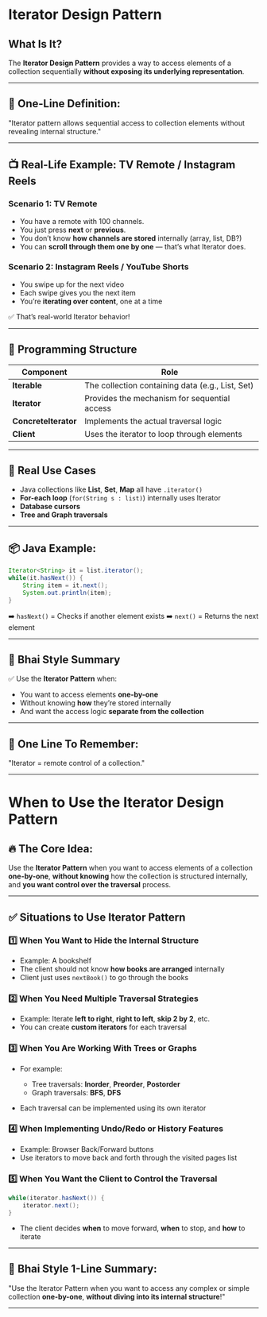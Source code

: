 # Iterator Design Pattern

## What Is It?

The **Iterator Design Pattern** provides a way to access elements of a collection sequentially **without exposing its underlying representation**.

---

## 🎯 One-Line Definition:

"Iterator pattern allows sequential access to collection elements without revealing internal structure."

---

## 📺 Real-Life Example: TV Remote / Instagram Reels

### Scenario 1: TV Remote

* You have a remote with 100 channels.
* You just press **next** or **previous**.
* You don’t know **how channels are stored** internally (array, list, DB?)
* You can **scroll through them one by one** — that’s what Iterator does.

### Scenario 2: Instagram Reels / YouTube Shorts

* You swipe up for the next video
* Each swipe gives you the next item
* You’re **iterating over content**, one at a time

✅ That’s real-world Iterator behavior!

---

## 🧠 Programming Structure

| Component            | Role                                             |
| -------------------- | ------------------------------------------------ |
| **Iterable**         | The collection containing data (e.g., List, Set) |
| **Iterator**         | Provides the mechanism for sequential access     |
| **ConcreteIterator** | Implements the actual traversal logic            |
| **Client**           | Uses the iterator to loop through elements       |

---

## 🔁 Real Use Cases

* Java collections like **List**, **Set**, **Map** all have `.iterator()`
* **For-each loop** (`for(String s : list)`) internally uses Iterator
* **Database cursors**
* **Tree and Graph traversals**

---

## 📦 Java Example:

```java
Iterator<String> it = list.iterator();
while(it.hasNext()) {
    String item = it.next();
    System.out.println(item);
}
```

➡️ `hasNext()` = Checks if another element exists
➡️ `next()` = Returns the next element

---

## 🎯 Bhai Style Summary

✅ Use the **Iterator Pattern** when:

* You want to access elements **one-by-one**
* Without knowing **how** they’re stored internally
* And want the access logic **separate from the collection**

---

## 💬 One Line To Remember:

"Iterator = remote control of a collection."

---

# When to Use the Iterator Design Pattern

## 🔥 The Core Idea:

Use the **Iterator Pattern** when you want to access elements of a collection **one-by-one**, **without knowing** how the collection is structured internally, and **you want control over the traversal** process.

---

## ✅ Situations to Use Iterator Pattern

### 1️⃣ When You Want to Hide the Internal Structure

* Example: A bookshelf
* The client should not know **how books are arranged** internally
* Client just uses `nextBook()` to go through the books

### 2️⃣ When You Need Multiple Traversal Strategies

* Example: Iterate **left to right**, **right to left**, **skip 2 by 2**, etc.
* You can create **custom iterators** for each traversal

### 3️⃣ When You Are Working With Trees or Graphs

* For example:

  * Tree traversals: **Inorder**, **Preorder**, **Postorder**
  * Graph traversals: **BFS**, **DFS**
* Each traversal can be implemented using its own iterator

### 4️⃣ When Implementing Undo/Redo or History Features

* Example: Browser Back/Forward buttons
* Use iterators to move back and forth through the visited pages list

### 5️⃣ When You Want the Client to Control the Traversal

```java
while(iterator.hasNext()) {
    iterator.next();
}
```

* The client decides **when** to move forward, **when** to stop, and **how** to iterate

---

## 💬 Bhai Style 1-Line Summary:

"Use the Iterator Pattern when you want to access any complex or simple collection **one-by-one**, **without diving into its internal structure**!"

---
